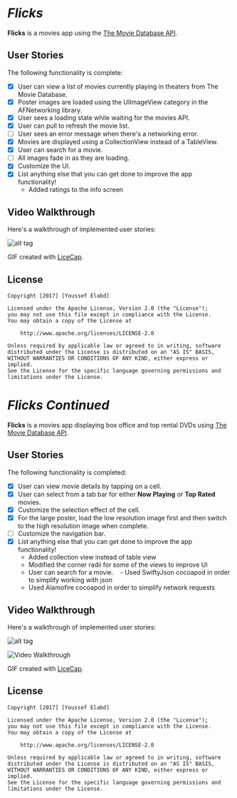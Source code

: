 # *Flicks*

**Flicks** is a movies app using the [The Movie Database API](http://docs.themoviedb.apiary.io/#).

## User Stories

The following functionality is complete:

- [X] User can view a list of movies currently playing in theaters from The Movie Database.
- [X] Poster images are loaded using the UIImageView category in the AFNetworking library.
- [X] User sees a loading state while waiting for the movies API.
- [X] User can pull to refresh the movie list.
- [ ] User sees an error message when there's a networking error.
- [X] Movies are displayed using a CollectionView instead of a TableView.
- [X] User can search for a movie.
- [ ] All images fade in as they are loading.
- [X] Customize the UI.
- [X] List anything else that you can get done to improve the app functionality!
    - Added ratings to the info screen

## Video Walkthrough 

Here's a walkthrough of implemented user stories:


![alt tag](https://raw.githubusercontent.com/yelabd/Flicks/master/demo.gif)

GIF created with [LiceCap](http://www.cockos.com/licecap/).

## License

    Copyright [2017] [Youssef Elabd]

    Licensed under the Apache License, Version 2.0 (the "License");
    you may not use this file except in compliance with the License.
    You may obtain a copy of the License at

        http://www.apache.org/licenses/LICENSE-2.0

    Unless required by applicable law or agreed to in writing, software
    distributed under the License is distributed on an "AS IS" BASIS,
    WITHOUT WARRANTIES OR CONDITIONS OF ANY KIND, either express or implied.
    See the License for the specific language governing permissions and
    limitations under the License.
    
    
   # *Flicks Continued*

**Flicks** is a movies app displaying box office and top rental DVDs using [The Movie Database API](http://docs.themoviedb.apiary.io/#).

## User Stories

The following functionality is completed:

- [X] User can view movie details by tapping on a cell.
- [X] User can select from a tab bar for either **Now Playing** or **Top Rated** movies.
- [X] Customize the selection effect of the cell.
- [X] For the large poster, load the low resolution image first and then switch to the high resolution image when complete.
- [ ] Customize the navigation bar.
- [X] List anything else that you can get done to improve the app functionality!
    - Added collection view instead of table view
    - Modified the corner radii for some of the views to improve UI
    - User can search for a movie.
    - Used SwiftyJson cocoapod in order to simplify working with json
    - Used Alamofire cocoapod in order to simplify network requests

## Video Walkthrough 

Here's a walkthrough of implemented user stories:

![alt tag](https://raw.githubusercontent.com/yelabd/Flicks/master/demo2.gif)


<img src='http://i.imgur.com/link/to/your/gif/file.gif' title='Video Walkthrough' width='' alt='Video Walkthrough' />

GIF created with [LiceCap](http://www.cockos.com/licecap/).


## License

    Copyright [2017] [Youssef Elabd]

    Licensed under the Apache License, Version 2.0 (the "License");
    you may not use this file except in compliance with the License.
    You may obtain a copy of the License at

        http://www.apache.org/licenses/LICENSE-2.0

    Unless required by applicable law or agreed to in writing, software
    distributed under the License is distributed on an "AS IS" BASIS,
    WITHOUT WARRANTIES OR CONDITIONS OF ANY KIND, either express or implied.
    See the License for the specific language governing permissions and
    limitations under the License.
